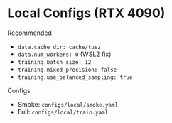 # Local Configs (RTX 4090)

Recommended

- `data.cache_dir: cache/tusz`
- `data.num_workers: 0` (WSL2 fix)
- `training.batch_size: 12`
- `training.mixed_precision: false`
- `training.use_balanced_sampling: true`

Configs

- Smoke: `configs/local/smoke.yaml`
- Full: `configs/local/train.yaml`
